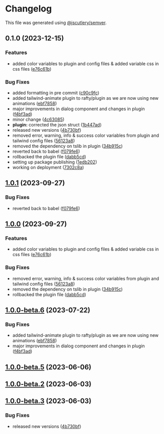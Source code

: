 # Changelog

This file was generated using [@jscutlery/semver](https://github.com/jscutlery/semver).

## 0.1.0 (2023-12-15)


### Features

* added color variables to plugin and config files & added variable css in css files ([e76c61b](https://github.com/rhinobase/raftyui/commit/e76c61b1303bcced6d606ab48004046a23bb20b6))


### Bug Fixes

* added formatting in pre commit ([c90c9fc](https://github.com/rhinobase/raftyui/commit/c90c9fcef66f0f01a0ffa75d0ce9f808c69ce059))
* added tailwind-animate plugin to rafty/plugin as we are now using new animations ([ebf7858](https://github.com/rhinobase/raftyui/commit/ebf785823dd4d36a1628c9ebb058fe55df0cabec))
* major improvements in dialog component and changes in plugin ([f4bf3ad](https://github.com/rhinobase/raftyui/commit/f4bf3ad8b012170c911112e4840e7906a05a7b86))
* minor change ([4c63085](https://github.com/rhinobase/raftyui/commit/4c63085f3a3783803789839ae5fbc09494b8028f))
* **plugin:** corrected the json struct ([1b447ad](https://github.com/rhinobase/raftyui/commit/1b447ad79a37254cb21ce9a2aca0ac40a4f394f4))
* released new versions ([4b730bf](https://github.com/rhinobase/raftyui/commit/4b730bf27c8cb124237c19da6f952e7bc4a7976d))
* removed error, warning, info & success color variables from plugin and tailwind config files ([56123a8](https://github.com/rhinobase/raftyui/commit/56123a8ecc7ff35b494696aea1774a9078a2af50))
* removed the dependency on tslib in plugin ([34b915c](https://github.com/rhinobase/raftyui/commit/34b915ce32af693a6626b1c4e647cce10e106af4))
* reverted back to babel ([f079fe6](https://github.com/rhinobase/raftyui/commit/f079fe6d511a459de25b69ecf4fad97ac7e52982))
* rollbacked the plugin file ([dabb5cd](https://github.com/rhinobase/raftyui/commit/dabb5cd9df48d4a7557d2d70237d665b2d8224cc))
* setting up package publishing ([1edb202](https://github.com/rhinobase/raftyui/commit/1edb20248b82d035a7bd75008bb61cac89559fb5))
* working on deployment ([7302c8a](https://github.com/rhinobase/raftyui/commit/7302c8a3df8e2364c42020d01f7abbfd28f6550a))

## [1.0.1](https://github.com/rhinobase/design-system/compare/plugin-1.0.0...plugin-1.0.1) (2023-09-27)

### Bug Fixes

- reverted back to babel ([f079fe6](https://github.com/rhinobase/design-system/commit/f079fe6d511a459de25b69ecf4fad97ac7e52982))

## [1.0.0](https://github.com/rhinobase/design-system/compare/plugin-1.0.0-beta.6...plugin-1.0.0) (2023-09-27)

### Features

- added color variables to plugin and config files & added variable css in css files ([e76c61b](https://github.com/rhinobase/design-system/commit/e76c61b1303bcced6d606ab48004046a23bb20b6))

### Bug Fixes

- removed error, warning, info & success color variables from plugin and tailwind config files ([56123a8](https://github.com/rhinobase/design-system/commit/56123a8ecc7ff35b494696aea1774a9078a2af50))
- removed the dependency on tslib in plugin ([34b915c](https://github.com/rhinobase/design-system/commit/34b915ce32af693a6626b1c4e647cce10e106af4))
- rollbacked the plugin file ([dabb5cd](https://github.com/rhinobase/design-system/commit/dabb5cd9df48d4a7557d2d70237d665b2d8224cc))

## [1.0.0-beta.6](https://github.com/rhinobase/design-system/compare/plugin-1.0.0-beta.5...plugin-1.0.0-beta.6) (2023-07-22)

### Bug Fixes

- added tailwind-animate plugin to rafty/plugin as we are now using new animations ([ebf7858](https://github.com/rhinobase/design-system/commit/ebf785823dd4d36a1628c9ebb058fe55df0cabec))
- major improvements in dialog component and changes in plugin ([f4bf3ad](https://github.com/rhinobase/design-system/commit/f4bf3ad8b012170c911112e4840e7906a05a7b86))

## [1.0.0-beta.5](https://github.com/rhinobase/design-system/compare/plugin-1.0.0-beta.4...plugin-1.0.0-beta.5) (2023-06-06)

## [1.0.0-beta.2](https://github.com/rhinobase/design-system/compare/plugin-1.0.0-beta-3...plugin-1.0.0-beta.2) (2023-06-03)

## [1.0.0-beta.3](https://github.com/rhinobase/design-system/compare/plugin-1.0.0-beta.0...plugin-1.0.0-beta.1) (2023-06-03)

### Bug Fixes

- released new versions ([4b730bf](https://github.com/rhinobase/design-system/commit/4b730bf27c8cb124237c19da6f952e7bc4a7976d))
